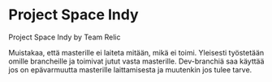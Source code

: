 # Project Space Indy
Project Space Indy by Team Relic

Muistakaa, että masterille ei laiteta mitään, mikä ei toimi.
Yleisesti työstetään omille brancheille ja toimivat jutut vasta masterille. Dev-branchiä saa käyttää jos on epävarmuutta masterille laittamisesta ja muutenkin jos tulee tarve.

